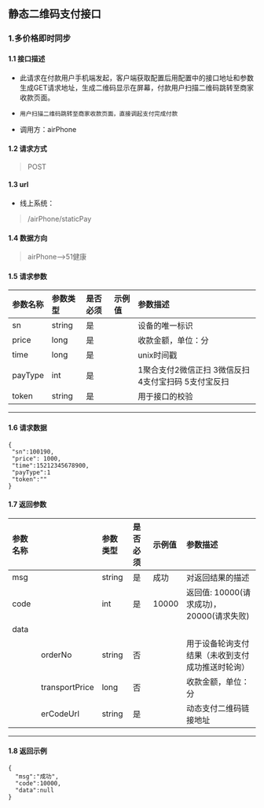 ## 静态二维码支付接口
### 1.多价格即时同步
#### 1.1 接口描述
* 此请求在付款用户手机端发起，客户端获取配置后用配置中的接口地址和参数生成GET请求地址，生成二维码显示在屏幕，付款用户扫描二维码跳转至商家收款页面。

* ```
  用户扫描二维码跳转至商家收款页面，直接调起支付完成付款
  ```

* 调用方：airPhone
#### 1.2 请求方式
> POST
#### 1.3 url
* 线上系统：
> /airPhone/staticPay
#### 1.4 数据方向
> airPhone-->51健康
#### 1.5 请求参数
| 参数名称 | 参数类型 | 是否必须 | 示例值 | 参数描述  |
| :---         |     :---      |     :--- | :--- | :--- |
| sn | string   | 是    |     | 设备的唯一标识 |
| price | long  | 是    |     | 收款金额，单位：分 |
| time | long | 是    |     | unix时间戳 |
| payType | int   | 是    |    |1聚合支付2微信正扫 3微信反扫 4支付宝扫码 5支付宝反扫|
| token | string | 是    |    | 用于接口的校验 |
---------------------
#### 1.6 请求数据
 ``` 
{
  "sn":100190,
  "price": 1000,
  "time":15212345678900,
  "payType":1
  "token":""
}
 ```
#### 1.7 返回参数
| 参数名称 |  | 参数类型 | 是否必须 | 示例值 | 参数描述  |
| :---         |     :---      |     :--- | :--- | :--- | :--- |
| msg   |  | string | 是    | 成功    | 对返回结果的描述 |
| code   |  | int | 是    | 10000    | 返回值: 10000(请求成功)，20000(请求失败)|
| data |  |  |  |  | |
|  | orderNo | string | 否 | | 用于设备轮询支付结果（未收到支付成功推送时轮询） |
|  | transportPrice | long | 否 | | 收款金额，单位：分 |
|  | erCodeUrl | string | 是 |  | 动态支付二维码链接地址 |
---------------------
#### 1.8 返回示例
```
{
  "msg":"成功",
  "code":10000,
  "data":null
}
```
